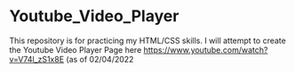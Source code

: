 # Youtube_Video_Player
This repository is for practicing my HTML/CSS skills. I will attempt to create the Youtube Video Player Page here https://www.youtube.com/watch?v=V74l_zS1x8E (as of 02/04/2022
